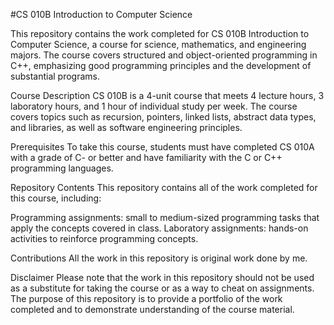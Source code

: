 #CS 010B Introduction to Computer Science

This repository contains the work completed for CS 010B Introduction to Computer Science, a course for science, mathematics, and engineering majors. The course covers structured and object-oriented programming in C++, emphasizing good programming principles and the development of substantial programs.

Course Description
CS 010B is a 4-unit course that meets 4 lecture hours, 3 laboratory hours, and 1 hour of individual study per week. The course covers topics such as recursion, pointers, linked lists, abstract data types, and libraries, as well as software engineering principles.

Prerequisites
To take this course, students must have completed CS 010A with a grade of C- or better and have familiarity with the C or C++ programming languages.

Repository Contents
This repository contains all of the work completed for this course, including:

Programming assignments: small to medium-sized programming tasks that apply the concepts covered in class.
Laboratory assignments: hands-on activities to reinforce programming concepts.

Contributions
All the work in this repository is original work done by me.

Disclaimer
Please note that the work in this repository should not be used as a substitute for taking the course or as a way to cheat on assignments. The purpose of this repository is to provide a portfolio of the work completed and to demonstrate understanding of the course material.
